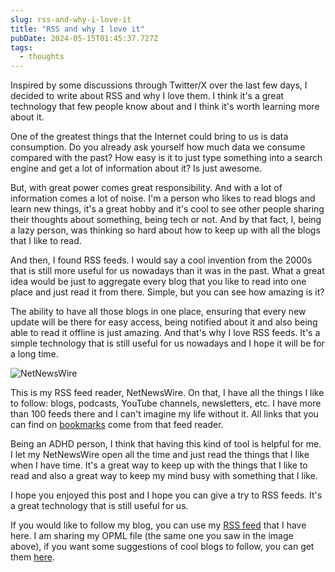 ```yaml
---
slug: rss-and-why-i-love-it
title: "RSS and why I love it"
pubDate: 2024-05-15T01:45:37.727Z
tags:
  - thoughts
---
```


Inspired by some discussions through Twitter/X over the last few days, I decided to write
about RSS and why I love them. I think it's a great technology that few people know
about and I think it's worth learning more about it.

One of the greatest things that the Internet could bring to us is data consumption.
Do you already ask yourself how much data we consume compared with the past?
How easy is it to just type something into a search engine and get a lot of information about it?
Is just awesome.

But, with great power comes great responsibility. And with a lot of information comes a lot of noise.
I'm a person who likes to read blogs and learn new things, it's a great hobby and it's cool
to see other people sharing their thoughts about something, being tech or not. And by that fact, I,
being a lazy person, was thinking so hard about how to keep up with all the blogs that I like to read.

And then, I found RSS feeds. I would say a cool invention from the 2000s that is still more useful for us
nowadays than it was in the past. What a great idea would be just to aggregate every blog that you like to read
into one place and just read it from there. Simple, but you can see how amazing is it?

The ability to have all those blogs in one place, ensuring that every new update will be there for
easy access, being notified about it and also being able to read it offline is just amazing. And that's why
I love RSS feeds. It's a simple technology that is still useful for us nowadays and I hope it will be for a long time.

![NetNewsWire](/assets/rss-feeds.png)

This is my RSS feed reader, NetNewsWire. On that, I have all the things I like to follow: blogs, podcasts, YouTube channels,
newsletters, etc. I have more than 100 feeds there and I can't imagine my life without it. All links that you can find
on [bookmarks](/bookmarks) come from that feed reader.

Being an ADHD person, I think that having this kind of tool is helpful for me. I let my NetNewsWire open all the time
and just read the things that I like when I have time. It's a great way to keep up with the things that I like to read and
also a great way to keep my mind busy with something that I like.

I hope you enjoyed this post and I hope you can give a try to RSS feeds. It's a great technology that is still useful for us.

If you would like to follow my blog, you can use my [RSS feed](/rss.xml) that I have here.
I am sharing my OPML file (the same one you saw in the image above), if you want some
suggestions of cool blogs to follow, you can get them [here](https://gist.github.com/noghartt/53e05e6bccb41e9fd69e24fa36ec65ce).

